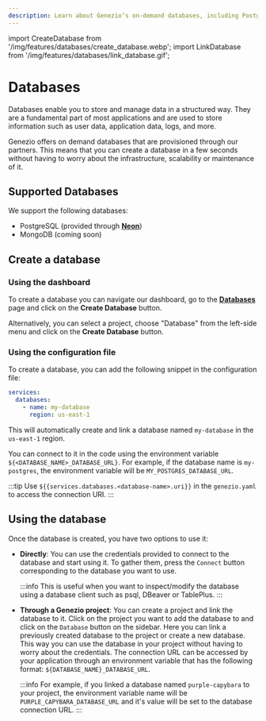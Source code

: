 ```yaml
---
description: Learn about Genezio’s on-demand databases, including PostgreSQL and MongoDB. Create, manage, and link databases effortlessly with Genezio
---
```


import CreateDatabase from '/img/features/databases/create_database.webp';
import LinkDatabase from '/img/features/databases/link_database.gif';

# Databases

<head>
  <title>Databases | Genezio Documentation</title>
</head>
Databases enable you to store and manage data in a structured way. They are a fundamental part of most applications and
are used to store information such as user data, application data, logs, and more.

Genezio offers on demand databases that are provisioned through our partners. This means that you can create a
database in a few seconds without having to worry about the infrastructure, scalability or maintenance of it.

## Supported Databases

We support the following databases:

- PostgreSQL (provided through [**Neon**](https://neon.tech/))
- MongoDB (coming soon)

## Create a database

### Using the dashboard

To create a database you can navigate our dashboard, go to the [**Databases**](https://app.genez.io/databases/) page
and click on the **Create Database** button.

Alternatively, you can select a project, choose "Database" from the left-side menu and click on the **Create Database** button.

### Using the configuration file

To create a database, you can add the following snippet in the configuration file:

```yaml title="genezio.yaml"
services:
  databases:
    - name: my-database
      region: us-east-1
```

This will automatically create and link a database named `my-database` in the `us-east-1` region.

You can connect to it in the code using the environment variable `${<DATABASE_NAME>_DATABASE_URL}`.
For example, if the database name is `my-postgres`, the environment variable will be `MY_POSTGRES_DATABASE_URL`.

:::tip
Use `${{services.databases.<database-name>.uri}}` in the `genezio.yaml` to access the connection URI.
:::

## Using the database

Once the database is created, you have two options to use it:

- **Directly**: You can use the credentials provided to connect to the database and start using it. To gather them,
  press the `Connect` button corresponding to the database you want to use.

  :::info
  This is useful when you want to inspect/modify the database using a database client such as psql, DBeaver or TablePlus.
  :::

- **Through a Genezio project**: You can create a project and link the database to it. Click on the project you want to add the database to and
  click on the `Database` button on the sidebar. Here you can link a previously created database to the project or create a new database. This way you can use the
  database in your project without having to worry about the credentials. The connection URL can be accessed by
  your application through an environment variable that has the following format: `${DATABASE_NAME}_DATABASE_URL`.

  :::info
  For example, if you linked a database named `purple-capybara` to your project, the environment variable name will be
  `PURPLE_CAPYBARA_DATABASE_URL` and it's value will be set to the database connection URL.
  :::
